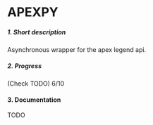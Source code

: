 # APEXPY


 ##### 1. Short description
Asynchronous wrapper for the apex legend api.
 #####  2. Progress
(Check TODO) 6/10
 ####  3. Documentation
 TODO
